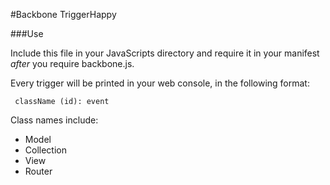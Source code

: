 #Backbone TriggerHappy

###Use

Include this file in your JavaScripts directory and require it in
your manifest _after_ you require backbone.js.

Every trigger will be printed in your web console, in the following format:

<code> className (id): event </code>

Class names include:
* Model
* Collection
* View
* Router
